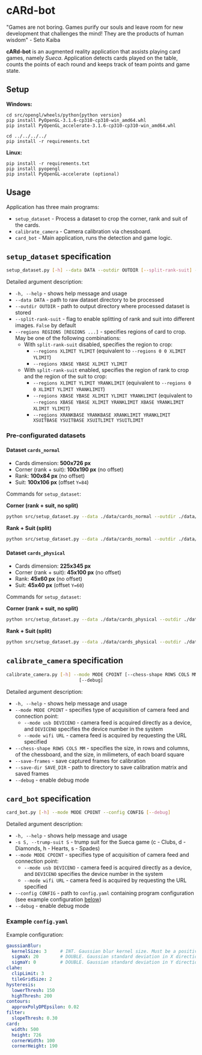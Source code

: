 # cARd-bot
"Games are not boring. Games purify our souls and leave room for new development that challenges the mind! They are the products of human wisdom" - Seto Kaiba

**cARd-bot** is an augmented reality application that assists playing card games, namely *Sueca*. Application detects cards played on the table, counts the points of each round and keeps track of team points and game state.

## Setup

**Windows:**
```
cd src/opengl/wheels/python{python version}
pip install PyOpenGL-3.1.6-cp310-cp310-win_amd64.whl
pip install PyOpenGL_accelerate-3.1.6-cp310-cp310-win_amd64.whl

cd ../../../../
pip install -r requirements.txt
```

**Linux:**
```
pip install -r requirements.txt
pip install pyopengl
pip install PyOpenGL-accelerate (optional)
```

## Usage
Application has three main programs:
- `setup_dataset` - Process a dataset to crop the corner, rank and suit of the cards.
- `calibrate_camera` - Camera calibration via chessboard.
- `card_bot` - Main application, runs the detection and game logic.

## `setup_dataset` specification
```sh
setup_dataset.py [-h] --data DATA --outdir OUTDIR [--split-rank-suit] --regions REGIONS [REGIONS ...]
```

Detailed argument description:
- `-h, --help` - shows help message and usage
- `--data DATA` - path to raw dataset directory to be processed
- `--outdir OUTDIR` - path to output directory where processed dataset is stored
- `--split-rank-suit` - flag to enable splitting of rank and suit into different images. `False` by default
- `--regions REGIONS [REGIONS ...]` - specifies regions of card to crop. May be one of the following combinations:
  - With `split-rank-suit` disabled, specifies the region to crop:
    - `--regions XLIMIT YLIMIT` (equivalent to `--regions 0 0 XLIMIT YLIMIT`)
    - `--regions XBASE YBASE XLIMIT YLIMIT`
  - With `split-rank-suit` enabled, specifies the region of rank to crop and the region of the suit to crop:
    - `--regions XLIMIT YLIMIT YRANKLIMIT` (equivalent to `--regions 0 0 XLIMIT YLIMIT YRANKLIMIT`)
    - `--regions XBASE YBASE XLIMIT YLIMIT YRANKLIMIT` (equivalent to `--regions XBASE YBASE XLIMIT YRANKLIMIT XBASE YRANKLIMIT XLIMIT YLIMIT`)
    - `--regions XRANKBASE YRANKBASE XRANKLIMIT YRANKLIMIT XSUITBASE YSUITBASE XSUITLIMIT YSUITLIMIT`

### Pre-configurated datasets

#### Dataset `cards_normal`
- Cards dimension: **500x726 px**
- Corner (rank + suit): **100x190 px** (no offset)
- Rank: **100x84 px** (no offset)
- Suit: **100x106 px** (offset `Y=84`)

Commands for `setup_dataset`:

**Corner (rank + suit, no split)**
```sh
python src/setup_dataset.py --data ./data/cards_normal --outdir ./data/cards_normal/rank_suit --regions 100 190
```

**Rank + Suit (split)**
```sh
python src/setup_dataset.py --data ./data/cards_normal --outdir ./data/cards_normal/rank_suit --regions 100 190 84 --split-rank-suit
```

#### Dataset `cards_physical`
- Cards dimension: **225x345 px**
- Corner (rank + suit): **45x100 px** (no offset)
- Rank: **45x60 px** (no offset)
- Suit: **45x40 px** (offset `Y=60`)

Commands for `setup_dataset`:

**Corner (rank + suit, no split)**
```sh
python src/setup_dataset.py --data ./data/cards_physical --outdir ./data/cards_physical/rank_suit --regions 45 100
```

**Rank + Suit (split)**
```sh
python src/setup_dataset.py --data ./data/cards_physical --outdir ./data/cards_physical/rank_suit --regions 45 100 60 --split-rank-suit
```

## `calibrate_camera` specification
```sh
calibrate_camera.py [-h] --mode MODE CPOINT [--chess-shape ROWS COLS MM] [--save-frames] [--save-dir SAVE_DIR]
                           [--debug]
```

Detailed argument description:
- `-h, --help` - shows help message and usage
- `--mode MODE CPOINT` - specifies type of acquisition of camera feed and connection point:
  - `--mode usb DEVICENO` - camera feed is acquired directly as a device, and `DEVICENO` specifies the device number in the system
  - `--mode wifi URL` - camera feed is acquired by requesting the URL specified
- `--chess-shape ROWS COLS MM` - specifies the size, in rows and columns, of the chessboard, and the size, in milimeters, of each board square
- `--save-frames` - save captured frames for calibration
- `--save-dir SAVE_DIR` - path to directory to save calibration matrix and saved frames
- `--debug` - enable debug mode

## `card_bot` specification
```sh
card_bot.py [-h] --mode MODE CPOINT --config CONFIG [--debug]
```

Detailed argument description:
- `-h, --help` - shows help message and usage
- `-s S, --trump-suit S` - trump suit for the Sueca game (c - Clubs, d - Diamonds, h - Hearts, s - Spades)
- `--mode MODE CPOINT` - specifies type of acquisition of camera feed and connection point:
  - `--mode usb DEVICENO` - camera feed is acquired directly as a device, and `DEVICENO` specifies the device number in the system
  - `--mode wifi URL` - camera feed is acquired by requesting the URL specified
- `--config CONFIG` - path to `config.yaml` containing program configuration (see example configuration [below](#example-configyaml))
- `--debug` - enable debug mode

### Example `config.yaml`
Example configuration:
```yaml
gaussianBlur:
  kernelSize: 3     # INT. Gaussian blur kernel size. Must be a positive odd number (3, 5, 7, ...)
  sigmaX: 20        # DOUBLE. Gaussian standard deviation in X direction. Must be greater or equal than zero
  sigmaY: 0         # DOUBLE. Gaussian standard deviation in Y direction. Must be greater or equal than zero
clahe:
  clipLimit: 3
  tileGridSize: 2
hysteresis:
  lowerThresh: 150
  highThresh: 200
contours:
  approxPolyDPEpsilon: 0.02
filter:
  slopeThresh: 0.30
card:
  width: 500
  height: 726
  cornerWidth: 100
  cornerHeight: 190
```
